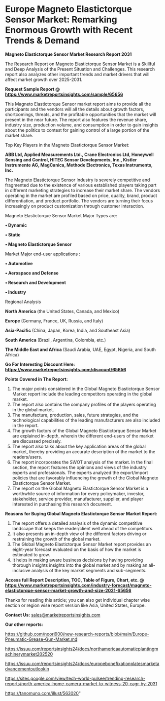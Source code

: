 # Europe Magneto Elastictorque Sensor Market: Remarking Enormous Growth with Recent Trends & Demand

<strong>Magneto Elastictorque Sensor Market Research Report 2031</strong>

The Research Report on Magneto Elastictorque Sensor Market is a Skillful and Deep Analysis of the Present Situation and Challenges. This research report also analyzes other important trends and market drivers that will affect market growth over 2025-2031.

<strong>Request Sample Report @ <a href=https://www.marketreportsinsights.com/sample/65656>https://www.marketreportsinsights.com/sample/65656</a></strong>

This Magneto Elastictorque Sensor market report aims to provide all the participants and the vendors will all the details about growth factors, shortcomings, threats, and the profitable opportunities that the market will present in the near future. The report also features the revenue share, industry size, production volume, and consumption in order to gain insights about the politics to contest for gaining control of a large portion of the market share.

Top Key Players in the Magneto Elastictorque Sensor Market:

<strong>ABB Ltd, Applied Measurements Ltd., Crane Electronics Ltd, Honeywell Sensing and Control, HITEC Sensor Developments, Inc., Kistler Instrumente AG, MagCanica, Methode Electronics, Texas Instruments, Inc.</strong>

The Magneto Elastictorque Sensor Industry is severely competitive and fragmented due to the existence of various established players taking part in different marketing strategies to increase their market share. The vendors operating in the market are profiled based on price, quality, brand, product differentiation, and product portfolio. The vendors are turning their focus increasingly on product customization through customer interaction.

Magneto Elastictorque Sensor Market Major Types are:

<strong>• Dynamic

• Static

• Magneto Elastictorque Sensor</strong>

Market Major end-user applications :

<strong>• Automotive

• Aerospace and Defense

• Research and Development

• Industry</strong>

Regional Analysis

</u><strong><b>North America</b></strong> (the United States, Canada, and Mexico)

<strong><b>Europe </b></strong>(Germany, France, UK, Russia, and Italy)

<strong><b>Asia-Pacific</b></strong> (China, Japan, Korea, India, and Southeast Asia)

<strong><b>South America</b></strong> (Brazil, Argentina, Colombia, etc.)

<strong><b>The Middle East and Africa</b></strong> (Saudi Arabia, UAE, Egypt, Nigeria, and South Africa)

<strong>Go For Interesting Discount Here: <a href=https://www.marketreportsinsights.com/discount/65656>https://www.marketreportsinsights.com/discount/65656</a></strong>

<strong>Points Covered in The Report:</strong>
<ol>
  <li>The major points considered in the Global Magneto Elastictorque Sensor Market report include the leading competitors operating in the global market.</li>
  <li>The report also contains the company profiles of the players operating in the global market.</li>
  <li>The manufacture, production, sales, future strategies, and the technological capabilities of the leading manufacturers are also included in the report.</li>
  <li>The growth factors of the Global Magneto Elastictorque Sensor Market are explained in-depth, wherein the different end-users of the market are discussed precisely.</li>
  <li>The report also talks about the key application areas of the global market, thereby providing an accurate description of the market to the readers/users.</li>
  <li>The report incorporates the SWOT analysis of the market. In the final section, the report features the opinions and views of the industry experts and professionals. The experts analyzed the export/import policies that are favorably influencing the growth of the Global Magneto Elastictorque Sensor Market.</li>
  <li>The report on the Global Magneto Elastictorque Sensor Market is a worthwhile source of information for every policymaker, investor, stakeholder, service provider, manufacturer, supplier, and player interested in purchasing this research document.</li>
</ol>
<strong>Reasons for Buying Global Magneto Elastictorque Sensor Market Report:</strong>

<ol>
  <li>The report offers a detailed analysis of the dynamic competitive landscape that keeps the reader/client well ahead of the competitors.</li>
  <li>It also presents an in-depth view of the different factors driving or restraining the growth of the global market.</li>
  <li>The Global Magneto Elastictorque Sensor Market report provides an eight-year forecast evaluated on the basis of how the market is estimated to grow.</li>
  <li>It helps in making aware business decisions by having providing thorough insights insights into the global market and by making an all-inclusive analysis of the key market segments and sub-segments.</li>
</ol>
<strong>Access full Report Description, TOC, Table of Figure, Chart, etc. @ <a href=https://www.marketreportsinsights.com/industry-forecast/magneto-elastictorque-sensor-market-growth-and-size-2021-65656>https://www.marketreportsinsights.com/industry-forecast/magneto-elastictorque-sensor-market-growth-and-size-2021-65656</a></strong>


Thanks for reading this article; you can also get individual chapter wise section or region wise report version like Asia, United States, Europe.

<strong>Contact Us:</strong>
sales@marketreportsinsights.com

<strong>Our other reports:</strong>

<a href=https://github.com/noori900/new-research-reports/blob/main/Europe-Pneumatic-Grease-Gun-Market.md>https://github.com/noori900/new-research-reports/blob/main/Europe-Pneumatic-Grease-Gun-Market.md</a>

<a href=https://issuu.com/reportsinsights24/docs/northamericaautomaticplantingmachinerymarket202520>https://issuu.com/reportsinsights24/docs/northamericaautomaticplantingmachinerymarket202520</a>

<a href=https://issuu.com/reportsinsights24/docs/europebonefixationplatesmarketadvancementoutlookin>https://issuu.com/reportsinsights24/docs/europebonefixationplatesmarketadvancementoutlookin</a>

<a href=https://sites.google.com/view/tech-world-pulsee/trending-research-reports/north-america-home-camera-market-to-witness-20-cagr-by-2031>https://sites.google.com/view/tech-world-pulsee/trending-research-reports/north-america-home-camera-market-to-witness-20-cagr-by-2031</a>

<a href=https://tanomuno.com/illust/563020>https://tanomuno.com/illust/563020</a>"
